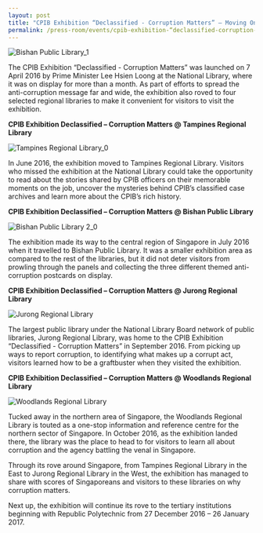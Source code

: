```yaml
---
layout: post
title: "CPIB Exhibition “Declassified - Corruption Matters” – Moving On"
permalink: /press-room/events/cpib-exhibition-“declassified-corruption-matters”-–-moving/
---
```

![Bishan Public Library_1](https://user-images.githubusercontent.com/84945723/124099796-76e81880-da90-11eb-9cfc-082c65bd9dc9.jpg)

The CPIB Exhibition “Declassified - Corruption Matters” was launched on 7 April 2016 by Prime Minister Lee Hsien Loong at the National Library, where it was on display for more than a month. As part of efforts to spread the anti-corruption message far and wide, the exhibition also roved to four selected regional libraries to make it convenient for visitors to visit the exhibition.

**CPIB Exhibition Declassified – Corruption Matters @ Tampines Regional Library**

![Tampines Regional Library_0](https://user-images.githubusercontent.com/84945723/124099958-9aab5e80-da90-11eb-8616-003d790c2914.jpg)

In June 2016, the exhibition moved to Tampines Regional Library. Visitors who missed the exhibition at the National Library could take the opportunity to read about the stories shared by CPIB officers on their memorable moments on the job, uncover the mysteries behind CPIB’s classified case archives and learn more about the CPIB’s rich history.
 
**CPIB Exhibition Declassified – Corruption Matters @ Bishan Public Library**

![Bishan Public Library 2_0](https://user-images.githubusercontent.com/84945723/124100025-ac8d0180-da90-11eb-8b7e-f7ebbdda3007.jpg)

The exhibition made its way to the central region of Singapore in July 2016 when it travelled to Bishan Public Library. It was a smaller exhibition area as compared to the rest of the libraries, but it did not deter visitors from prowling through the panels and collecting the three different themed anti-corruption postcards on display.
 
**CPIB Exhibition Declassified – Corruption Matters @ Jurong Regional Library**

![Jurong Regional Library](https://user-images.githubusercontent.com/84945723/124100160-ce868400-da90-11eb-86fe-8640a877d5f1.jpg)

The largest public library under the National Library Board network of public libraries, Jurong Regional Library, was home to the CPIB Exhibition “Declassified - Corruption Matters”  in September 2016. From picking up ways to report corruption, to identifying what makes up a corrupt act, visitors learned how to be a graftbuster when they visited the exhibition.
 
**CPIB Exhibition Declassified – Corruption Matters @ Woodlands Regional Library**

![Woodlands Regional Library](https://user-images.githubusercontent.com/84945723/124100208-dba37300-da90-11eb-9697-f81cf8aa3bf8.jpg)

Tucked away in the northern area of Singapore, the Woodlands Regional Library is touted as a one-stop information and reference centre for the northern sector of Singapore. In October 2016, as the exhibition landed there, the library was the place to head to for visitors to learn all about corruption and the agency battling the venal in Singapore.

Through its rove around Singapore, from Tampines Regional Library in the East to Jurong Regional Library in the West, the exhibition has managed to share with scores of Singaporeans and visitors to these libraries on why corruption matters.

Next up, the exhibition will continue its rove to the tertiary institutions beginning with Republic Polytechnic from 27 December 2016 – 26 January 2017. 
